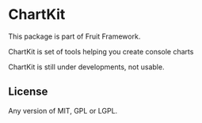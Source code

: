# ChartKit

This package is part of Fruit Framework.

ChartKit is set of tools helping you create console charts

ChartKit is still under developments, not usable.

## License

Any version of MIT, GPL or LGPL.
